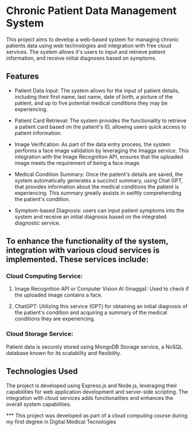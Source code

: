 # Chronic Patient Data Management System

This project aims to develop a web-based system for managing chronic patients data using web technologies and integration with free cloud services. The system allows it's users to input and retrieve patient information, and receive initial diagnoses based on symptoms.

## Features

- Patient Data Input: The system allows for the input of patient details, including their first name, last name, date of birth, a picture of the patient, and up to five potential medical conditions they may be experiencing.

- Patient Card Retrieval: The system provides the functionality to retrieve a patient card based on the patient's ID, allowing users quick access to patient information.

- Image Verification: As part of the data entry process, the system performs a face image validation by leveraging the Imagga service. This integration with the Image Recognition API, ensures that the uploaded image meets the requirement of being a face image.

- Medical Condition Summary: Once the patient's details are saved, the system automatically generates a succinct summary, using Chat GPT, that provides information about the medical conditions the patient is experiencing. This summary greatly assists in swiftly comprehending the patient's condition.

- Symptom-based Diagnosis: users can input patient symptoms into the system and receive an initial diagnosis based on the integrated diagnostic service.


## To enhance the functionality of the system, integration with various cloud services is implemented. These services include:

### Cloud Computing Service:
1. Image Recognition API or Computer Vision AI (Imagga): Used to check if the uploaded image contains a face.

2. ChatGPT: Utilizing this service (GPT) for obtaining an initial diagnosis of the patient's condition and acquiring a summary of the medical conditions they are experiencing.

### Cloud Storage Service:
Patient data is securely stored using MongoDB Storage service, a NoSQL database known for its scalability and flexibility.

## Technologies Used

The project is developed using Express.js and Node.js, leveraging their capabilities for web application development and server-side scripting. The integration with cloud services adds functionalities and enhances the overall system capabilities.


*** This project was developed as part of a cloud computing course during my first degree in Digital Medical Tecnologies
